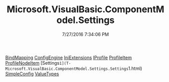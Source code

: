 ﻿---
title: Microsoft.VisualBasic.ComponentModel.Settings
date: 7/27/2016 7:34:06 PM
---

[BindMapping](T-Microsoft.VisualBasic.ComponentModel.Settings.BindMapping.html)
[ConfigEngine](T-Microsoft.VisualBasic.ComponentModel.Settings.ConfigEngine.html)
[IniExtensions](T-Microsoft.VisualBasic.ComponentModel.Settings.IniExtensions.html)
[IProfile](T-Microsoft.VisualBasic.ComponentModel.Settings.IProfile.html)
[ProfileItem](T-Microsoft.VisualBasic.ComponentModel.Settings.ProfileItem.html)
[ProfileNodeItem](T-Microsoft.VisualBasic.ComponentModel.Settings.ProfileNodeItem.html)
[Settings`1](T-Microsoft.VisualBasic.ComponentModel.Settings.Settings`1.html)
[SimpleConfig](T-Microsoft.VisualBasic.ComponentModel.Settings.SimpleConfig.html)
[ValueTypes](T-Microsoft.VisualBasic.ComponentModel.Settings.ValueTypes.html)
